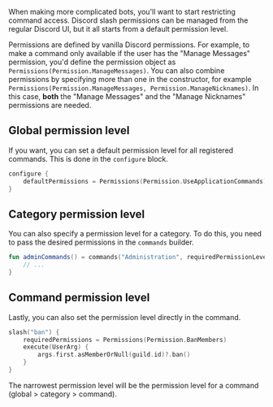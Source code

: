 When making more complicated bots, you'll want to start restricting command access.
Discord slash permissions can be managed from the regular Discord UI, but it all starts from a default permission level.

Permissions are defined by vanilla Discord permissions. For example, to make a command only available if the user has
the "Manage Messages" permission, you'd define the permission object as `Permissions(Permission.ManageMessages)`. You
can also combine permissions by specifying more than one in the constructor, for example
`Permissions(Permission.ManageMessages, Permission.ManageNicknames)`. In this case, **both** the "Manage Messages" and
the "Manage Nicknames" permissions are needed.

## Global permission level

If you want, you can set a default permission level for all registered commands. This is done in the `configure` block.

```kotlin
configure {
    defaultPermissions = Permissions(Permission.UseApplicationCommands)
}
```

## Category permission level

You can also specify a permission level for a category. To do this, you need to pass the desired permissions in the
`commands` builder.

```kotlin
fun adminCommands() = commands("Administration", requiredPermissionLevel = Permissions(Permission.Administrator)) {
    // ...
}
```

## Command permission level

Lastly, you can also set the permission level directly in the command.

```kotlin
slash("ban") {
    requiredPermissions = Permissions(Permission.BanMembers)
    execute(UserArg) {
        args.first.asMemberOrNull(guild.id)?.ban()
    }
}
```

The narrowest permission level will be the permission level for a command (global > category > command).
